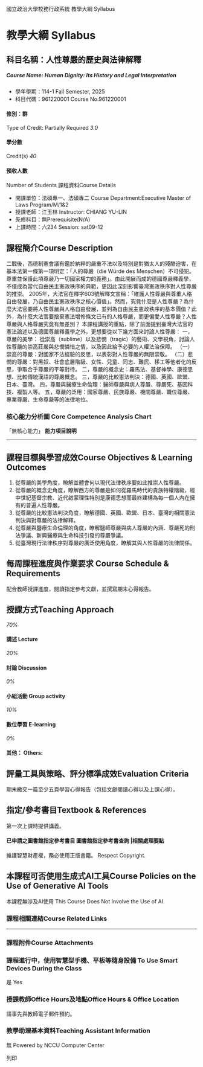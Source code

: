 國立政治大學校務行政系統 教學大綱 Syllabus
# 教學大綱 Syllabus
##  科目名稱：人性尊嚴的歷史與法律解釋
#####  Course Name: Human Dignity: Its History and Legal Interpretation
  * 學年學期：114-1 Fall Semester, 2025 
  * 科目代碼：961220001 Course No.961220001


#### 修別：群
Type of Credit: Partially Required 
_3.0_
#### 學分數
Credit(s)
_40_
#### 預收人數
Number of Students
課程資料Course Details
  * 開課單位：法碩專一、法碩專二 Course Department:Executive Master of Laws Program/M/1&2 
  * 授課老師：江玉林 Instructor: CHIANG YU-LIN 
  * 先修科目：無Prerequisite(N/A)
  * 上課時間：六234 Session: sat09-12


##  課程簡介Course Description
二戰後，西德制憲會議有鑑於納粹的嚴重不法以及特別是對猶太人的殘酷迫害，在基本法第一條第一項明定：「人的尊嚴（die Würde des Menschen）不可侵犯。尊重並保護此項尊嚴乃一切國家權力的義務」。由此開展而成的德國尊嚴釋義學，不僅成為當代自由民主憲政秩序的典範，更因此深刻影響臺灣憲政秩序對人性尊嚴的推崇。
2005年，大法官在釋字603號解釋文宣稱：「維護人性尊嚴與尊重人格自由發展，乃自由民主憲政秩序之核心價值」。然而，究竟什麼是人性尊嚴？為什麼大法官要將人性尊嚴與人格自由發展，並列為自由民主憲政秩序的基本價值？此外，為什麼大法官要捨棄憲法增修條文已有的人格尊嚴，而更偏愛人性尊嚴？人性尊嚴與人格尊嚴究竟有無差別？
本課程講授的重點，除了前面提到臺灣大法官的憲法論述以及德國尊嚴釋義學之外，更想要從以下幾方面來討論人性尊嚴：
一，尊嚴的美學：
從崇高（sublime）以及悲憫（tragic）的藝術、文學視角，討論人性尊嚴的崇高莊嚴與悲憫憐惜之情，以及因此給予必要的人權法治保障。
（一）崇高的尊嚴：對國家不法經驗的反思，以表彰對人性尊嚴的無限崇敬。
（二）悲憫的尊嚴：對黑奴、社會底層階級、女性、兒童、同志、難民、移工等他者化的反思，爭取合乎尊嚴的平等對待。
二，尊嚴的概念史：羅馬法、基督神學、康德思想、比較傳統漢語的尊嚴概念。
三，尊嚴的比較憲法判決：德國、英國、歐盟、日本、臺灣。
四，尊嚴與醫療生命倫理：醫師尊嚴與病人尊嚴、尊嚴死、基因科技、複製人等。
五，尊嚴的泛用：國家尊嚴、民族尊嚴、機關尊嚴、職位尊嚴、專業尊嚴、生命尊嚴等的法律地位。
###  核心能力分析圖 Core Competence Analysis Chart
「無核心能力」 
**能力項目說明**
* * *
##  課程目標與學習成效Course Objectives & Learning Outcomes 
1. 從尊嚴的美學角度，瞭解並體會何以現代法律秩序要如此推崇人性尊嚴。
2. 從尊嚴的概念史角度，瞭解西方的尊嚴是如何從羅馬時代的貴族特權階級，經中世紀基督宗教、近代啟蒙理性特別是康德思想而最終建構為每一個人內在擁有的普遍人性尊嚴。
3. 從尊嚴的比較憲法判決角度，瞭解德國、英國、歐盟、日本、臺灣的相關憲法判決與對尊嚴的法律解釋。
4. 從尊嚴與醫療生命倫理的角度，瞭解醫師尊嚴與病人尊嚴的內涵、尊嚴死的刑法爭議、新興醫療與生命科技引發的尊嚴爭議。
5. 從臺灣現行法律秩序對尊嚴的廣泛使用角度，瞭解其與人性尊嚴的法律關係。
##  每周課程進度與作業要求 Course Schedule & Requirements
配合教師授課進度，閱讀指定參考文獻，並撰寫期末心得報告。
##  授課方式Teaching Approach
_70%_
####  講述 Lecture
_20%_
####  討論 Discussion
_0%_
####  小組活動 Group activity
_10%_
####  數位學習 E-learning
_0%_
####  其他： Others:
##  評量工具與策略、評分標準成效Evaluation Criteria
期末繳交一篇至少五頁學習心得報告（包括文獻閱讀心得以及上課心得）。
##  指定/參考書目Textbook & References
第一次上課時提供講義。
####  已申請之圖書館指定參考書目  圖書館指定參考書查詢 |相關處理要點
維護智慧財產權，務必使用正版書籍。 Respect Copyright.
##  本課程可否使用生成式AI工具Course Policies on the Use of Generative AI Tools
本課程無涉及AI使用 This Course Does Not Involve the Use of AI.
###  課程相關連結Course Related Links
* * *
###  課程附件Course Attachments
###  課程進行中，使用智慧型手機、平板等隨身設備 To Use Smart Devices During the Class
是  Yes
###  授課教師Office Hours及地點Office Hours & Office Location
請事先與教師電子郵件預約。
###  教學助理基本資料Teaching Assistant Information
無
Powered by NCCU Computer Center
  
列印
